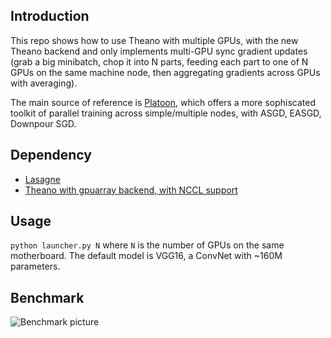 ## Introduction
This repo shows how to use Theano with multiple GPUs, with the new Theano backend and only implements multi-GPU sync gradient updates (grab a big minibatch, chop it into N parts, feeding each part to one of N GPUs on the same machine node, then aggregating gradients across GPUs with averaging). 

The main source of reference is [Platoon](https://github.com/mila-udem/platoon), which offers a more sophiscated toolkit of parallel training across simple/multiple nodes, with ASGD, EASGD, Downpour SGD.  

## Dependency
* [Lasagne](https://github.com/Lasagne/Lasagne)
* [Theano with gpuarray backend, with NCCL support](http://deeplearning.net/software/theano/tutorial/using_gpu.html#gpuarray-backend)

## Usage
`python launcher.py N` where `N` is the number of GPUs on the same motherboard. The default model is VGG16, a ConvNet with ~160M parameters.

## Benchmark
![Benchmark picture](https://github.com/yaoli/theano_multi_gpu/blob/master/benchmark.png)

